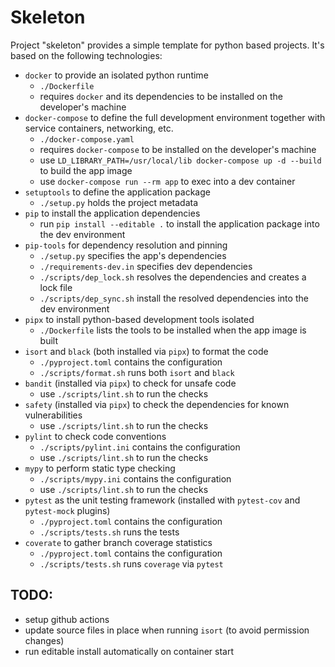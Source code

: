 # Skeleton
Project "skeleton" provides a simple template for python based projects. It's based on the following technologies:

* `docker` to provide an isolated python runtime
    - `./Dockerfile`
    - requires `docker` and its dependencies to be installed on the developer's machine
* `docker-compose` to define the full development environment together with service containers, networking, etc.
    - `./docker-compose.yaml`
    - requires `docker-compose` to be installed on the developer's machine
    - use `LD_LIBRARY_PATH=/usr/local/lib docker-compose up -d --build` to build the app image
    - use `docker-compose run --rm app` to exec into a dev container
* `setuptools` to define the application package
    - `./setup.py` holds the project metadata
* `pip` to install the application dependencies
    - run `pip install --editable .` to install the application package into the dev environment
* `pip-tools` for dependency resolution and pinning
    - `./setup.py` specifies the app's dependencies
    - `./requirements-dev.in` specifies dev dependencies
    - `./scripts/dep_lock.sh` resolves the dependencies and creates a lock file
    - `./scripts/dep_sync.sh` install the resolved dependencies into the dev environment
* `pipx` to install python-based development tools isolated
    - `./Dockerfile` lists the tools to be installed when the app image is built
* `isort` and `black` (both installed via `pipx`) to format the code
    - `./pyproject.toml` contains the configuration
    - `./scripts/format.sh` runs both `isort` and `black`
* `bandit` (installed via `pipx`) to check for unsafe code
    - use `./scripts/lint.sh` to run the checks
* `safety` (installed via `pipx`) to check the dependencies for known vulnerabilities
    - use `./scripts/lint.sh` to run the checks
* `pylint` to check code conventions
    - `./scripts/pylint.ini` contains the configuration
    - use `./scripts/lint.sh` to run the checks
* `mypy` to perform static type checking
    - `./scripts/mypy.ini` contains the configuration
    - use `./scripts/lint.sh` to run the checks
* `pytest` as the unit testing framework (installed with `pytest-cov` and `pytest-mock` plugins)
    - `./pyproject.toml` contains the configuration
    - `./scripts/tests.sh` runs the tests
* `coverate` to gather branch coverage statistics
    - `./pyproject.toml` contains the configuration
    - `./scripts/tests.sh` runs `coverage` via `pytest`


## TODO:
* setup github actions
* update source files in place when running `isort` (to avoid permission changes)
* run editable install automatically on container start
